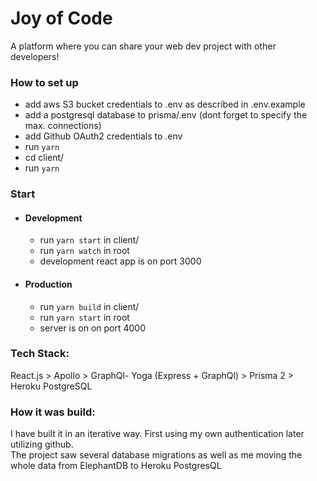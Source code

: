 # Joy of Code

A platform where you can share your web dev project with other developers!

### How to set up

- add aws S3 bucket credentials to .env as described in .env.example
- add a postgresql database to prisma/.env (dont forget to specify the max. connections)
- add Github OAuth2 credentials to .env
- run `yarn`
- cd client/
- run `yarn`

### Start

- #### Development

  - run `yarn start` in client/
  - run `yarn watch` in root
  - development react app is on port 3000

- #### Production

  - run `yarn build` in client/
  - run `yarn start` in root
  - server is on on port 4000

### Tech Stack:

React.js > Apollo > GraphQl- Yoga (Express + GraphQl) > Prisma 2 > Heroku PostgreSQL

### How it was build:

I have built it in an iterative way. First using my own authentication later utilizing github.  
The project saw several database migrations as well as me moving the whole data from ElephantDB to Heroku PostgresQL

